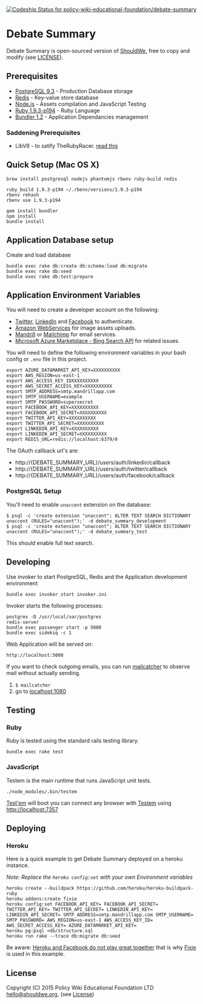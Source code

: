 [ ![Codeship Status for policy-wiki-educational-foundation/debate-summary](https://codeship.com/projects/3326a590-1f2a-0133-bd40-4edf2c514030/status?branch=master)](https://codeship.com/projects/95478)

# Debate Summary

Debate Summary is open-sourced version of [ShouldWe](http://www.shouldwe.org), free to copy and modify (see [LICENSE](./LICENSE)).

## Prerequisites

* [PostgreSQL 9.3](http://www.postgresql.org/) - Production Database storage
* [Redis](http://redis.io/) - Key-value store database
* [Node.js][node.js] - Assets compilation and JavaScript Testing
* [Ruby 1.9.3-p194][ruby] - Ruby Language
* [Bundler 1.2](http://gembundler.com/v1.2/) - Application Dependancies management

### Saddening Prerequisites

* LibV8 - to satify TheRubyRacer. [read this](http://stackoverflow.com/a/14080341/580513)

## Quick Setup (Mac OS X)
```
brew install postgresql nodejs phantomjs rbenv ruby-build redis

ruby_build 1.9.3-p194 ~/.rbenv/versions/1.9.3-p194
rbenv rehash
rbenv use 1.9.3-p194

gem install bundler
npm install
bundle install
```

## Application Database setup

Create and load database

    bundle exec rake db:create db:schema:load db:migrate
    bundle exec rake db:seed
    bundle exec rake db:test:prepare


## Application Environment Variables

You will need to create a developer account on the following:
* [Twitter](https://apps.twitter.com/), [LinkedIn](https://www.linkedin.com/developer/apps) and [Facebook](https://developers.facebook.com/apps) to authenticate.
* [Amazon WebServices](https://console.aws.amazon.com/iam/home#users) for image assets uploads.
* [Mandrill](https://mandrillapp.com/login/) or [Mailchimp](https://login.mailchimp.com/) for email services.
* [Microsoft Azure Marketplace - Bing Search API](https://datamarket.azure.com/dataset/bing/search) for related issues.


You will need to define the following environment variables in your bash config or `.env` file in this project.

    export AZURE_DATAMARKET_API_KEY=XXXXXXXXXX
    export AWS_REGION=us-east-1
    export AWS_ACCESS_KEY_IDXXXXXXXXXX
    export AWS_SECRET_ACCESS_KEY=XXXXXXXXXX
    export SMTP_ADDRESS=smtp.mandrillapp.com
    export SMTP_USERNAME=example
    export SMTP_PASSWORD=supersecret
    export FACEBOOK_API_KEY=XXXXXXXXXX
    export FACEBOOK_API_SECRET=XXXXXXXXXX
    export TWITTER_API_KEY=XXXXXXXXXX
    export TWITTER_API_SECRET=XXXXXXXXXX
    export LINKEDIN_API_KEY=XXXXXXXXXX
    export LINKEDIN_API_SECRET=XXXXXXXXXX
    export REDIS_URL=redis://localhost:6379/0

The OAuth callback url's are:

* http://{DEBATE_SUMMARY_URL}/users/auth/linkedin/callback
* http://{DEBATE_SUMMARY_URL}/users/auth/twitter/callback
* http://{DEBATE_SUMMARY_URL}/users/auth/facebook/callback

### PostgreSQL Setup

You'll need to enable `unaccent` extension on the database:

    $ psql -c 'create extension "unaccent"; ALTER TEXT SEARCH DICTIONARY unaccent (RULES="unaccent");' -d debate_summary_development
    $ psql -c 'create extension "unaccent"; ALTER TEXT SEARCH DICTIONARY unaccent (RULES="unaccent");' -d debate_summary_test

This should enable full text search.

## Developing

Use invoker to start PostgreSQL, Redis and the Application development environment

    bundle exec invoker start invoker.ini

Invoker starts the following processes:

    postgres -D /usr/local/var/postgres
    redis-server
    bundle exec passenger start -p 5000
    bundle exec sidekiq -c 1

Web Application will be served on:

    http://localhost:5000


If you want to check outgoing emails, you can run [mailcatcher][mailcatcher] to observe mail without actually sending.

1. `$ mailcatcher`
2. go to [localhost:1080](http://localhost:1080)

## Testing
### Ruby

Ruby is tested using the standard rails testing library.

    bundle exec rake test

### JavaScript

Testem is the main runtime that runs JavaScript unit tests.

    ./node_modules/.bin/testem

[Test'em][testem] will boot you can connect any browser with [Testem][testem] using [http://localhost:7357](http://localhost:7357)

## Deploying

### Heroku

Here is a quick example to get Debate Summary deployed on a heroku instance.

*Note: Replace the `heroku config:set` with your own Environment variables*

    heroku create --buildpack https://github.com/heroku/heroku-buildpack-ruby
    heroku addons:create fixie
    heroku config:set FACEBOOK_API_KEY= FACEBOOK_API_SECRET= TWITTER_API_KEY= TWITTER_API_SECRET= LINKEDIN_API_KEY= LINKEDIN_API_SECRET= SMTP_ADDRESS=smtp.mandrillapp.com SMTP_USERNAME= SMTP_PASSWORD= AWS_REGION=us-east-1 AWS_ACCESS_KEY_ID= AWS_SECRET_ACCESS_KEY= AZURE_DATAMARKET_API_KEY=
    heroku pg:psql <db/structure.sql
    heroku run rake --trace db:migrate db:seed

Be aware:  [Heroku and Facebook do not play great together](http://stackoverflow.com/questions/16086615/5-unauthorized-source-ip-address-error-on-heroku-rails-app) that is why [Fixie](https://elements.heroku.com/addons/fixie) is used in this example.

## License

Copyright (C) 2015 Policy Wiki Educational Foundation LTD <hello@shouldwe.org>, (see [License](./LICENSE))


[ruby]:http://www.ruby-lang.org/en/news/2012/04/20/ruby-1-9-3-p194-is-released/
[node.js]:http://nodejs.org/
[npm]:https://npmjs.org/
[testem]:https://github.com/airportyh/testem
[mailcatcher]:http://mailcacher.me
